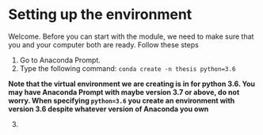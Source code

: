 
# Setting up the environment 

Welcome. Before you can start with the module, we need to make sure that you and your computer both are ready. Follow these steps 

1. Go to Anaconda Prompt. 
2. Type the following command: 
`conda create -n thesis python=3.6`

**Note that the virtual environment we are creating is in for python 3.6. You may have Anaconda Prompt with maybe version 3.7 or above, do not worry. When specifying `python=3.6` you create an environment with version 3.6 despite whatever version of Anaconda you own**

3. 
